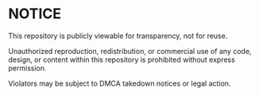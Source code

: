# NOTICE

This repository is publicly viewable for transparency, not for reuse.

Unauthorized reproduction, redistribution, or commercial use of any code, design, or content within this repository is prohibited without express permission.

Violators may be subject to DMCA takedown notices or legal action.

